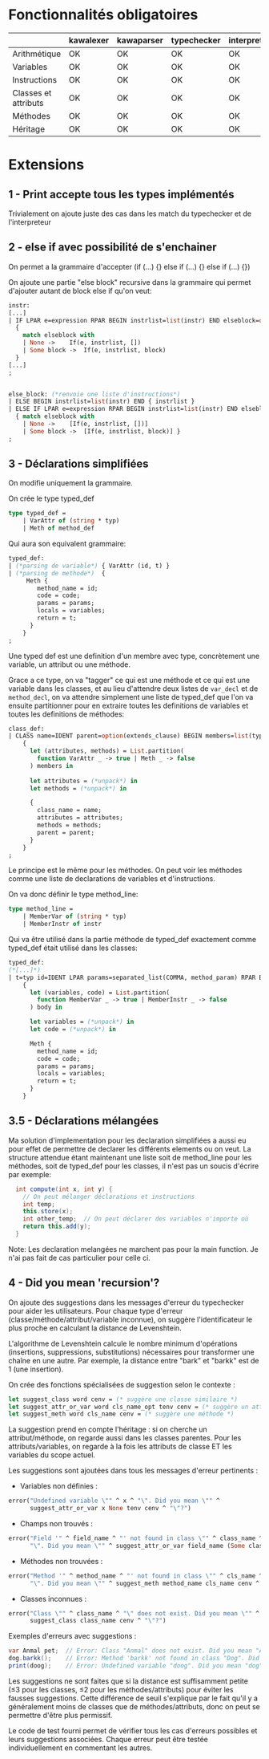 # Fonctionnalités obligatoires

|                      | kawalexer | kawaparser | typechecker | interpreter |
| -------------------- | --------- | ---------- | ----------- | ----------- |
| Arithmétique         | OK        | OK         | OK          | OK          |
| Variables            | OK        | OK         | OK          | OK          |
| Instructions         | OK        | OK         | OK          | OK          |
| Classes et attributs | OK        | OK         | OK          | OK          |
| Méthodes             | OK        | OK         | OK          | OK          |
| Héritage             | OK        | OK         | OK          | OK          |


# Extensions  
## 1 - Print accepte tous les types implémentés    
Trivialement on ajoute juste des cas dans les match du typechecker et de l'interpreteur  
## 2 - else if avec possibilité de s'enchainer 
On permet a la grammaire d'accepter (if (...) {} else if (...) {} else if (...) {})  

On ajoute une partie "else block" recursive dans la grammaire qui permet d'ajouter autant de block else if qu'on veut:

```ocaml
instr:
[...]
| IF LPAR e=expression RPAR BEGIN instrlist=list(instr) END elseblock=option(else_block) 
  {
    match elseblock with
    | None ->    If(e, instrlist, [])
    | Some block ->  If(e, instrlist, block) 
  }
[...]
;


else_block: (*renvoie une liste d'instructions*)
| ELSE BEGIN instrlist=list(instr) END { instrlist }
| ELSE IF LPAR e=expression RPAR BEGIN instrlist=list(instr) END elseblock=option(else_block)
  { match elseblock with
    | None ->    [If(e, instrlist, [])]
    | Some block ->  [If(e, instrlist, block)] }
;
```


## 3 - Déclarations simplifiées
On modifie uniquement la grammaire. 

On crée le type typed_def
```ocaml
type typed_def =
    | VarAttr of (string * typ)
    | Meth of method_def
```

Qui aura son equivalent grammaire:
```ocaml
typed_def: 
| (*parsing de variable*) { VarAttr (id, t) }
| (*parsing de methode*)  {
	 Meth {
        method_name = id;
        code = code;
        params = params;
        locals = variables;
        return = t;
      }
    }
;
```


Une typed def est une definition d'un membre avec type, concrètement une variable, un attribut ou une méthode.

Grace a ce type, on va "tagger" ce qui est une méthode et ce qui est une variable dans les classes, et au lieu d'attendre deux listes de `var_decl` et de `method_decl`, on va attendre simplement une liste de typed_def que l'on va ensuite partitionner pour en extraire toutes les definitions de variables et toutes les definitions de méthodes:
```ocaml
class_def:
| CLASS name=IDENT parent=option(extends_clause) BEGIN members=list(typed_def)  END 
    { 
      let (attributes, methods) = List.partition(
        function VarAttr _ -> true | Meth _ -> false
      ) members in
      
      let attributes = (*unpack*) in
      let methods = (*unpack*) in

      {
        class_name = name;
        attributes = attributes;
        methods = methods;
        parent = parent;
      }
    }
;
```

Le principe est le même pour les méthodes. On peut voir les méthodes comme une liste de declarations de variables et d'instructions.

On va donc définir le type method_line:
```ocaml
type method_line =
    | MemberVar of (string * typ)
    | MemberInstr of instr
```

Qui va être utilisé dans la partie méthode de typed_def exactement comme typed_def était utilisé dans les classes:

```ocaml
typed_def: 
(*[...]*)
| t=typ id=IDENT LPAR params=separated_list(COMMA, method_param) RPAR BEGIN body=list(method_line) END
    {
      let (variables, code) = List.partition(
        function MemberVar _ -> true | MemberInstr _ -> false
      ) body in

      let variables = (*unpack*) in
      let code = (*unpack*) in

      Meth {
        method_name = id;
        code = code;
        params = params;
        locals = variables;
        return = t;
      }
    }
```
## 3.5 - Déclarations mélangées

Ma solution d'implementation pour les declaration simplifiées a aussi eu pour effet de permettre de declarer les différents elements ou on veut. La structure attendue étant maintenant une liste soit de method_line pour les méthodes, soit de typed_def pour les classes, il n'est pas un soucis d'écrire par exemple:

```java
  int compute(int x, int y) {
    // On peut mélanger déclarations et instructions
    int temp;
    this.store(x);
    int other_temp;  // On peut déclarer des variables n'importe où
    return this.add(y);
  }
```
Note: Les declaration melangées ne marchent pas pour la main function. Je n'ai pas fait de cas particulier pour celle ci.

## 4 - Did you mean 'recursion'?
On ajoute des suggestions dans les messages d'erreur du typechecker pour aider les utilisateurs. Pour chaque type d'erreur (classe/méthode/attribut/variable inconnue), on suggère l'identificateur le plus proche en calculant la distance de Levenshtein.

L'algorithme de Levenshtein calcule le nombre minimum d'opérations (insertions, suppressions, substitutions) nécessaires pour transformer une chaîne en une autre. Par exemple, la distance entre "bark" et "barkk" est de 1 (une insertion).

On crée des fonctions spécialisées de suggestion selon le contexte :
```ocaml
let suggest_class word cenv = (* suggère une classe similaire *)
let suggest_attr_or_var word cls_name_opt tenv cenv = (* suggère un attribut/variable *)
let suggest_meth word cls_name cenv = (* suggère une méthode *)
```

La suggestion prend en compte l'héritage : si on cherche un attribut/méthode, on regarde aussi dans les classes parentes. Pour les attributs/variables, on regarde à la fois les attributs de classe ET les variables du scope actuel.

Les suggestions sont ajoutées dans tous les messages d'erreur pertinents :

- Variables non définies :
```ocaml
error("Undefined variable \"" ^ x ^ "\". Did you mean \"" ^ 
      suggest_attr_or_var x None tenv cenv ^ "\"?")
```

- Champs non trouvés :
```ocaml
error("Field '" ^ field_name ^ "' not found in class \"" ^ class_name ^ 
      "\". Did you mean \"" ^ suggest_attr_or_var field_name (Some class_name) tenv cenv ^ "\"?")
```

- Méthodes non trouvées :
```ocaml
error("Method '" ^ method_name ^ "' not found in class \"" ^ cls_name ^ 
      "\". Did you mean \"" ^ suggest_meth method_name cls_name cenv ^ "\"?")
```

- Classes inconnues :
```ocaml
error("Class \"" ^ class_name ^ "\" does not exist. Did you mean \"" ^ 
      suggest_class class_name cenv ^ "\"?")
```

Exemples d'erreurs avec suggestions :
```java
var Anmal pet;  // Error: Class "Anmal" does not exist. Did you mean "Animal"?
dog.barkk();    // Error: Method 'barkk' not found in class "Dog". Did you mean "bark"?
print(doog);    // Error: Undefined variable "doog". Did you mean "dog"?
```

Les suggestions ne sont faites que si la distance est suffisamment petite (≤3 pour les classes, ≤2 pour les méthodes/attributs) pour éviter les fausses suggestions. Cette différence de seuil s'explique par le fait qu'il y a généralement moins de classes que de méthodes/attributs, donc on peut se permettre d'être plus permissif.

Le code de test fourni permet de vérifier tous les cas d'erreurs possibles et leurs suggestions associées. Chaque erreur peut être testée individuellement en commentant les autres.

